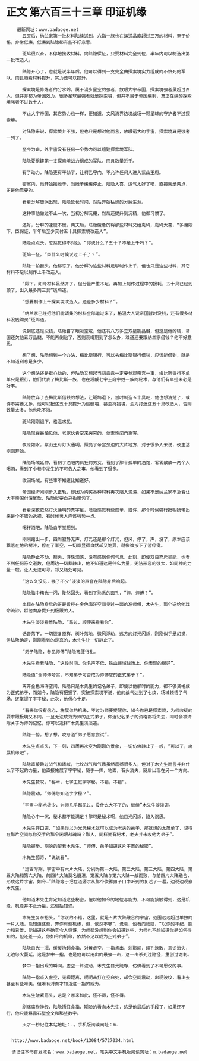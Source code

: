 # 正文 第六百三十三章 印证机缘
        最新网址：www.badaoge.net
          五天后，纳兰家第一批材料陆续送到，六指一族也在运送晶度超过三万的材料，至于价格，非常低廉，低廉到陆隐都有些不好意思。
      
          斑鸠很兴奋，不停地接收材料，向陆隐保证，只要材料完全到位，半年内可以制造出第一批改造人。
      
          陆隐开心了，也就是说半年后，他可以得到一支完全由探索境实力组成的不怕死的军队，而且随着材料提升，实力还可以提升。
      
          探索境是修炼者的分水岭，属于漫步星空的强者，放眼大宇帝国，探索境强者虽超过百人，但并非都为帝国效力，很多星球最强者就是探索境，但并不属于帝国编制，真正在编的探索境强者不过数十人。
      
          不止大宇帝国，其它势力也一样，要知道，文风流界边境战场一颗星球的守护者不过探索境。
      
          对陆隐来说，探索境并不强，但也只是想对他而言，放眼诺大的宇宙，探索境算是强者一列了。
      
          至今为止，外宇宙没有任何一个势力可以组建探索境军队。
      
          陆隐要组建第一支探索境战力组成的军队，而且数量近千。
      
          有了动力，陆隐更有干劲了，让柯乙守门，不允许任何人进入紫山王府。
      
          密室内，他开始摇骰子，当骰子缓缓停止，陆隐大喜，运气太好了吧，直接就是两点，正是他需要的。
      
          看着分解旋涡出现，陆隐延长时间，然后开始枯燥的分解生涯。
      
          这种事他做过不止一次，当初分解沅櫆，然后还提升到沅精，他都习惯了。
      
          还好，分解的速度不慢，两天后，陆隐疲惫的将那些材料交给斑鸠，斑鸠大喜，“多谢殿下，臣保证，半年后至少交付五十具探索境改造人”。
      
          陆隐点点头，忽然觉得不对劲，“你说什么？五十？不是上千吗？”。
      
          斑鸠一怔，“臣什么时候说过上千了？”。
      
          陆隐一拍额头，他都忘了，他分解的这些材料足够制作上千，但也只是这些材料，其它材料不足以制作上千改造人。
      
          “殿下，如今材料虽然齐了，但分量严重不足，再加上制作过程中的损耗，五十具已经到顶了，出入最多两三具”斑鸠道。
      
          “想要制作上千探索境改造人，还差多少材料？”。
      
          “纳兰家已经把他们能调集的材料全部运过来了，格温大人说帝国暂时没钱，还有很多材料没钱购买”斑鸠道。
      
          说到底还是没钱，陆隐瞥了眼凝空戒，他还有八万多立方星能晶髓，但这是他的钱，帝国还欠他五万晶髓，不能再倒贴了，否则衰竭期到了怎么办，难道还要跟纳兰家借钱？他不好意思。
      
          想了想，陆隐想到一个办法，梅比斯银行，可以去梅比斯银行借钱，应该能借到，就是不知道利息是多少。
      
          这个想法还是挺心动的，但陆隐又想起当初露露一定要参观帝宫一事，梅比斯银行不单单只是银行，他们代表了梅比斯一族，也在觊觎七字王庭宇姓一族的秘术，与他们有牵扯未必是好事。
      
          陆隐放弃了去梅比斯借钱的想法，让斑鸠退下，暂时制造五十具吧，他也想清楚了，或许不需要太多，他可以把这五十具提升为巡航境，甚至狩猎境，全力打造这五十具改造人，否则数量太多，他也吃不消。
      
          斑鸠刚刚退下，格温求见。
      
          陆隐现在最怕见他，老家伙肯定来哭穷的，他索性闭门谢客。
      
          夜凉如水，紫山王府灯火通明，照亮了帝宫旁边的大片地方，对于很多人来说，夜生活刚刚开始。
      
          陆隐场域延伸，看到了酒吧内疯狂的男女，看到了那个孤单的酒馆，零零散散一两个人喝酒，看到了小巷中发生的不可告人之事，他看到了很多。
      
          收回场域，有些事不知道比知道好。
      
          帝国经济刚刚步入正轨，却因为购买各种材料再次陷入泥潭，如果不是纳兰家不急着让大宇帝国付清尾款，陆隐就要自己掏腰包了。
      
          看着深夜依然灯火通明的真宇星，陆隐感觉有些孤单，或许，那个时候强行把明嫣带出来是个不错的选择，有时候男人应该强势一点。
      
          喝杯酒吧，陆隐自不觉想到。
      
          刚刚踏出一步，四周寂静无声，灯光还是那个灯光，但风，停了，声，没了，原本应该飘落在地的树叶，停在了半空，一切都显得自然却又诡异，就像谁按下了暂停键。
      
          陆隐静止不动，额头，汗珠滴落，没有感到任何气息，此刻，即便双目充斥星能，也看不到任何符文道数，但周边一切都静止，他不知道这是什么力量，无法形容的强大，如同神的力量一般，让人无迹可寻，却又随处可见。
      
          “这么久没见，强了不少”淡淡的声音在陆隐身后响起。
      
          陆隐脑中精光一闪，陡然回头，看到了熟悉的面孔，“师，师傅？”。
      
          出现在陆隐身后的正是曾经在金色海洋空间见过一面的准师傅，木先生，那个送给他戏命流沙，将他肉身提升到极限的人。
      
          木先生淡淡看着陆隐，“路过，顺便来看看你”。
      
          话音落下，一切恢复原样，树叶落地，微风浮动，远方的灯光闪烁，刚刚似乎是幻觉，但陆隐确定，刚刚看到的是真的，木先生让一切静止了。
      
          “弟子陆隐，参见师傅”陆隐弯腰行礼。
      
          木先生看着陆隐，“这段时间，你名声不低，铁血疆域战场上，你表现的很好”。
      
          陆隐道“谢师傅夸奖，不知弟子可否成为师傅您的正式弟子？”。
      
          离开金色海洋空间，陆隐只是木先生的记名弟子，即便以他那时的能力，都不够资格成为正式弟子，而如今，陆隐有把握了，突破探索境不说，他的战气达到了七纹，场域领悟了气场，还掌握了宇字秘，此次，他信心十足。
      
          “看来你很有信心，施展你的机缘，不过为师要提醒你，如今你已是探索境，为师收徒的要求跟极境又不同，一旦无法成为为师的正式弟子，你连记名弟子的资格都将失去，同时会被清除关于为师的记忆，你可以选择”木先生淡淡道。
      
          陆隐一惊，想了想，咬牙道“弟子愿意尝试”。
      
          木先生点点头，下一刻，四周再次变为刚刚的景象，一切仿佛静止了一般，“可以了，施展机缘吧”。
      
          陆隐直接跳过战气和场域，七纹战气和气场虽然震撼很多人，但对于木先生而言并非什么了不起的力量，他直接施展了宇字秘，随手一挥，地面，石头消失，随后出现在另一个方向。
      
          木先生赞叹，“秘术，七字王庭宇字秘，不错，不错”。
      
          陆隐震动，“师傅您知道宇字秘？”。
      
          “宇宙中秘术极少，为师几乎都见过，没什么大不了的，继续”木先生淡淡道。
      
          陆隐心中一沉，秘术都不能满足？那可是秘术啊，他目光闪烁，陷入沉思。
      
          木先生开口道，“如果你以为光凭秘术就可以成为老夫的弟子，那就想的太简单了，记得在那片空间与你交手的那个闭眼战魂吗？那人，同样拥有秘术，老夫并未收他为弟子”。
      
          陆隐握拳，期盼的望着木先生，“师傅，弟子知道这片宇宙的秘密”。
      
          木先生惊奇，“说说看”。
      
          “远古时期，宇宙中有六片大陆，分别为第一大陆，第二大陆，第三大陆，第四大陆，第五大陆和第六大陆，前四片大陆莫名崩溃，第五大陆与第六大陆一战而败，与前四片大陆融合，形成这片宇宙，如今…”陆隐等于把在道源宗从那个俊雅男子口中听到的复述了一遍，边说边观察木先生。
      
          他知道木先生肯定知道这些秘密，但以他如今的地位与能力，不可能接触得到，这是机缘，机缘并不止力量，还包括知识。
      
          木先生复杂抬头，“你说的不错，这里，就是五片大陆融合的宇宙，范围远远超过单独的一片大陆，能知道这些，算你有些机缘，但，依然不够”，说着，他看向陆隐，“以你的年纪，能力和背景，能知道这些确实令人惊讶，为师都没想到你会知道这些，为师也不想知道你是如何得知的，但还差一点，你如今的机缘，依然不足以成为正式弟子”。
      
          陆隐目光一凛，缓缓抬起食指，对着虚空，一指点出，刹那间，瞳孔涣散，意识消失，无边怒火蔓延，这是梦中一指，也是他可以用出的最强一击，这一击杀死过隐怪，重创过诡刺。
      
          梦中一指出现的瞬间，虚空一阵波动，木先生目光陡睁，仿佛看到了不可思议的事。
      
          陆隐一指点入虚空，无视距离，明明击打在空白处，却令空间震动，出现波纹，看上去甚至有些唯美，但唯有对面才知道这一指的威力。
      
          木先生皱紧眉头，这是？原来如此，怪不得，怪不得。
      
          剧痛席卷神经，陆隐捂住食指，期盼的看向木先生，这是他最后的手段了，如果还不行，他只能暴露石壁全文和那些数字。
      
          天才一秒记住本站地址：.。手机版阅读网址：m.
      
      
      http://www.badaoge.net/book/13084/5727034.html
      
      请记住本书首发域名：www.badaoge.net。笔尖中文手机版阅读网址：m.badaoge.net
